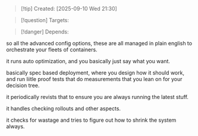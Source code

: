 
>[!tip] Created: [2025-09-10 Wed 21:30]

>[!question] Targets: 

>[!danger] Depends: 

so all the advanced config options, these are all managed in plain english to orchestrate your fleets of containers.

it runs auto optimization, and you basically just say what you want.

basically spec based deployment, where you design how it should work, and run liitle proof tests that do measurements that you lean on for your decision tree.

it periodically revists that to ensure you are always running the latest stuff.

it handles checking rollouts and other aspects.

it checks for wastage and tries to figure out how to shrink the system always.